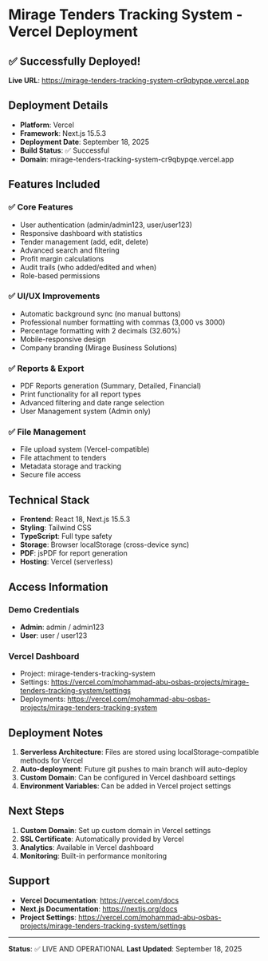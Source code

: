 # Mirage Tenders Tracking System - Vercel Deployment

## ✅ Successfully Deployed!

**Live URL**: https://mirage-tenders-tracking-system-cr9qbypqe.vercel.app

## Deployment Details

- **Platform**: Vercel
- **Framework**: Next.js 15.5.3
- **Deployment Date**: September 18, 2025
- **Build Status**: ✅ Successful
- **Domain**: mirage-tenders-tracking-system-cr9qbypqe.vercel.app

## Features Included

### ✅ Core Features
- User authentication (admin/admin123, user/user123)
- Responsive dashboard with statistics
- Tender management (add, edit, delete)
- Advanced search and filtering
- Profit margin calculations
- Audit trails (who added/edited and when)
- Role-based permissions

### ✅ UI/UX Improvements
- Automatic background sync (no manual buttons)
- Professional number formatting with commas (3,000 vs 3000)
- Percentage formatting with 2 decimals (32.60%)
- Mobile-responsive design
- Company branding (Mirage Business Solutions)

### ✅ Reports & Export
- PDF Reports generation (Summary, Detailed, Financial)
- Print functionality for all report types
- Advanced filtering and date range selection
- User Management system (Admin only)

### ✅ File Management
- File upload system (Vercel-compatible)
- File attachment to tenders
- Metadata storage and tracking
- Secure file access

## Technical Stack

- **Frontend**: React 18, Next.js 15.5.3
- **Styling**: Tailwind CSS
- **TypeScript**: Full type safety
- **Storage**: Browser localStorage (cross-device sync)
- **PDF**: jsPDF for report generation
- **Hosting**: Vercel (serverless)

## Access Information

### Demo Credentials
- **Admin**: admin / admin123
- **User**: user / user123

### Vercel Dashboard
- Project: mirage-tenders-tracking-system
- Settings: https://vercel.com/mohammad-abu-osbas-projects/mirage-tenders-tracking-system/settings
- Deployments: https://vercel.com/mohammad-abu-osbas-projects/mirage-tenders-tracking-system

## Deployment Notes

1. **Serverless Architecture**: Files are stored using localStorage-compatible methods for Vercel
2. **Auto-deployment**: Future git pushes to main branch will auto-deploy
3. **Custom Domain**: Can be configured in Vercel dashboard settings
4. **Environment Variables**: Can be added in Vercel project settings

## Next Steps

1. **Custom Domain**: Set up custom domain in Vercel settings
2. **SSL Certificate**: Automatically provided by Vercel
3. **Analytics**: Available in Vercel dashboard
4. **Monitoring**: Built-in performance monitoring

## Support

- **Vercel Documentation**: https://vercel.com/docs
- **Next.js Documentation**: https://nextjs.org/docs
- **Project Settings**: https://vercel.com/mohammad-abu-osbas-projects/mirage-tenders-tracking-system/settings

---

**Status**: ✅ LIVE AND OPERATIONAL
**Last Updated**: September 18, 2025